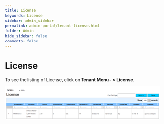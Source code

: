 ```yaml
---
title: License
keywords: License
sidebar: admin_sidebar
permalink: admin-portal/tenant-license.html
folder: Admin
hide_sidebar: false
comments: false
---
```


# License

To see the listing of License, click on **Tenant Menu - > License**.

![](/images/TenLicense.png)
